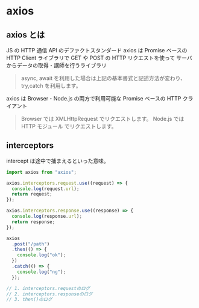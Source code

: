 # axios

## axios とは

JS の HTTP 通信 API のデファクトスタンダード
axios は Promise ベースの HTTP Client ライブラリで GET や POST の HTTP リクエストを使って
サーバからデータの取得・講師を行うライブラリ

> async, await を利用した場合は上記の基本書式と記述方法が変わり、try,catch を利用します。

axios は Browser・Node.js の両方で利用可能な Promise ベースの HTTP クライアント

> Browser では XMLHttpRequest でリクエストします。
> Node.js では HTTP モジュール でリクエストします。

## interceptors

intercept は途中で捕まえるといった意味。

```js
import axios from "axios";

axios.interceptors.request.use((request) => {
  console.log(request.url);
  return request;
});

axios.interceptors.response.use((response) => {
  console.log(response.url);
  return response;
});

axios
  .post("/path")
  .then(() => {
    console.log("ok");
  })
  .catch(() => {
    console.log("ng");
  });

// 1. interceptors.requestのログ
// 2. interceptors.responseのログ
// 3. then()のログ
```
